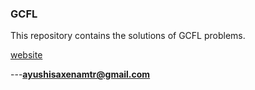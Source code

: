### GCFL
 This repository contains the solutions of GCFL problems.
 
[website](https://www.hackerrank.com)
 
 
 
 
 
 ---**ayushisaxenamtr@gmail.com**
